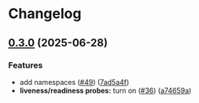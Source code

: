 # Changelog

## [0.3.0](https://github.com/Plant-Coach/plant-coach-helm/compare/v0.2.0...v0.3.0) (2025-06-28)


### Features

* add namespaces ([#49](https://github.com/Plant-Coach/plant-coach-helm/issues/49)) ([7ad5a4f](https://github.com/Plant-Coach/plant-coach-helm/commit/7ad5a4f8e560ac65f2c896f903c5c85749be2cc0))
* **liveness/readiness probes:** turn on ([#36](https://github.com/Plant-Coach/plant-coach-helm/issues/36)) ([a74659a](https://github.com/Plant-Coach/plant-coach-helm/commit/a74659aa0db9c790786e98f248d38d990e6b0a5b))
